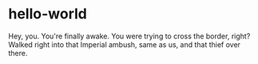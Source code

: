 # hello-world

Hey, you. You're finally awake. You were trying to cross the border,
right? Walked right into that Imperial ambush, same as us, and that
thief over there.
